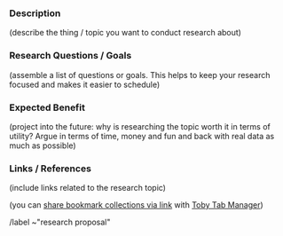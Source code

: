 ### Description

(describe the thing / topic you want to conduct research about)

### Research Questions / Goals

(assemble a list of questions or goals. This helps to keep your research focused and makes it easier to schedule)

### Expected Benefit

(project into the future: why is researching the topic worth it in terms of utility? Argue in terms of time, money and fun and back with real data as much as possible)

### Links / References

(include links related to the research topic)

(you can [share bookmark collections via link](https://www.gettoby.com/blog/post/sharing-is-caring) with [Toby Tab Manager](https://www.gettoby.com))

/label ~"research proposal"
